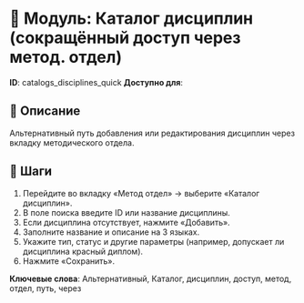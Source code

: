 # 📘 Модуль: Каталог дисциплин (сокращённый доступ через метод. отдел)
**ID**: catalogs_disciplines_quick
**Доступно для**: 

## 📝 Описание
Альтернативный путь добавления или редактирования дисциплин через вкладку методического отдела.

## 🩜 Шаги
1. Перейдите во вкладку «Метод отдел» → выберите «Каталог дисциплин».
2. В поле поиска введите ID или название дисциплины.
3. Если дисциплина отсутствует, нажмите «Добавить».
4. Заполните название и описание на 3 языках.
5. Укажите тип, статус и другие параметры (например, допускает ли дисциплина красный диплом).
6. Нажмите «Сохранить».

**Ключевые слова**: Альтернативный, Каталог, дисциплин, доступ, метод, отдел, путь, через
